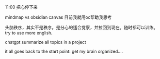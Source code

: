 11:00 把心停下来

mindmap vs obsidian canvas
目前我就用oc帮助我思考

头脑秩序，其实不是秩序，是分心的适合觉察，并拉回到现在。随时都可以训练。try to use more english. 

chatgpt summarize all topics in a project

it all goes back to the start point: get my brain organized....
